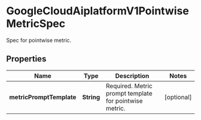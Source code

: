 

# GoogleCloudAiplatformV1PointwiseMetricSpec

Spec for pointwise metric.

## Properties

| Name | Type | Description | Notes |
|------------ | ------------- | ------------- | -------------|
|**metricPromptTemplate** | **String** | Required. Metric prompt template for pointwise metric. |  [optional] |



